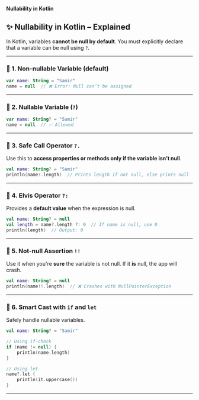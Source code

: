**Nullability in Kotlin**


## ✨ Nullability in Kotlin – Explained

In Kotlin, variables **cannot be null by default**. You must explicitly declare that a variable can be null using `?`.

---

### 🔹 1. Non-nullable Variable (default)

```kotlin
var name: String = "Samir"
name = null  // ❌ Error: Null can’t be assigned
```

---

### 🔹 2. Nullable Variable (`?`)

```kotlin
var name: String? = "Samir"
name = null  // ✅ Allowed
```

---

### 🔹 3. Safe Call Operator `?.`

Use this to **access properties or methods only if the variable isn’t null**.

```kotlin
val name: String? = "Samir"
println(name?.length)  // Prints length if not null, else prints null
```

---

### 🔹 4. Elvis Operator `?:`

Provides a **default value** when the expression is null.

```kotlin
val name: String? = null
val length = name?.length ?: 0  // If name is null, use 0
println(length)  // Output: 0
```

---

### 🔹 5. Not-null Assertion `!!`

Use it when you're **sure** the variable is not null. If it **is** null, the app will crash.

```kotlin
val name: String? = null
println(name!!.length)  // ❌ Crashes with NullPointerException
```

---

### 🔹 6. Smart Cast with `if` and `let`

Safely handle nullable variables.

```kotlin
val name: String? = "Samir"

// Using if-check
if (name != null) {
    println(name.length)
}

// Using let
name?.let {
    println(it.uppercase())
}
```

---


